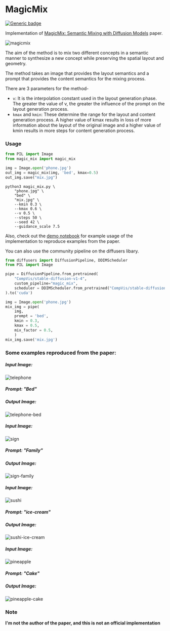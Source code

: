 # MagicMix
[![Generic badge](https://img.shields.io/badge/🤗-Open%20in%20Spaces-blue.svg)](https://huggingface.co/spaces/daspartho/MagicMix)

Implementation of [MagicMix: Semantic Mixing with Diffusion Models](https://arxiv.org/pdf/2210.16056.pdf) paper.

![magicmix](https://user-images.githubusercontent.com/59410571/206903603-6c8da6ef-69c4-4400-b4a3-aef9206ff396.png)

The aim of the method is to mix two different concepts in a semantic manner to synthesize a new concept while preserving the spatial layout and geometry.

The method takes an image that provides the layout semantics and a prompt that provides the content semantics for the mixing process.

There are 3 parameters for the method-
- `v`: It is the interpolation constant used in the layout generation phase. The greater the value of v, the greater the influence of the prompt on the layout generation process.
- `kmax` and `kmin`: These determine the range for the layout and content generation process. A higher value of kmax results in loss of more information about the layout of the original image and a higher value of kmin results in more steps for content generation process.

### Usage

```python
from PIL import Image
from magic_mix import magic_mix

img = Image.open('phone.jpg')
out_img = magic_mix(img, 'bed', kmax=0.5)
out_img.save("mix.jpg")
```
```
python3 magic_mix.py \
    "phone.jpg" \
    "bed" \
    "mix.jpg" \
    --kmin 0.3 \
    --kmax 0.6 \
    --v 0.5 \
    --steps 50 \
    --seed 42 \
    --guidance_scale 7.5
```
Also, check out the [demo notebook](https://github.com/daspartho/MagicMix/blob/main/demo.ipynb) for example usage of the implementation to reproduce examples from the paper.

You can also use the community pipeline on the diffusers libary.

```python
from diffusers import DiffusionPipeline, DDIMScheduler
from PIL import Image

pipe = DiffusionPipeline.from_pretrained(
    "CompVis/stable-diffusion-v1-4",
    custom_pipeline="magic_mix",
    scheduler = DDIMScheduler.from_pretrained("CompVis/stable-diffusion-v1-4", subfolder="scheduler"),
).to('cuda')

img = Image.open('phone.jpg')
mix_img = pipe(
    img, 
    prompt = 'bed', 
    kmin = 0.3,
    kmax = 0.5,
    mix_factor = 0.5,
    )
mix_img.save('mix.jpg')
```

### Some examples reproduced from the paper:

##### Input Image:

![telephone](https://user-images.githubusercontent.com/59410571/206903102-34e79b9f-9ed2-4fac-bb38-82871343c655.jpg)

##### Prompt: "Bed"

##### Output Image:

![telephone-bed](https://user-images.githubusercontent.com/59410571/206903104-913a671d-ef53-4ae4-919d-64c3059c8f67.jpg)

##### Input Image:

![sign](https://user-images.githubusercontent.com/59410571/206903307-b066dddd-8aaf-4104-9d5c-8427a51f37a7.jpg)

##### Prompt: "Family"

##### Output Image:

![sign-family](https://user-images.githubusercontent.com/59410571/206903320-7530a8ac-6594-4449-8328-bbc31befd9e8.jpg)

##### Input Image:

![sushi](https://user-images.githubusercontent.com/59410571/206903325-a06268ef-903e-434b-8365-68fb8b003d1e.jpg)

##### Prompt: "ice-cream"

##### Output Image:

![sushi-ice-cream](https://user-images.githubusercontent.com/59410571/206903341-e66d5c27-1543-489f-833b-dc8afc6c68e6.jpg)

##### Input Image:

![pineapple](https://user-images.githubusercontent.com/59410571/206903362-7c0464a7-ace4-4810-8fe3-37cab3d929a6.jpg)

##### Prompt: "Cake"

##### Output Image:

![pineapple-cake](https://user-images.githubusercontent.com/59410571/206903377-3b0fb63c-061e-4070-a8d1-eaca5738ae36.jpg)

### Note
**I'm not the author of the paper, and this is not an official implementation**
